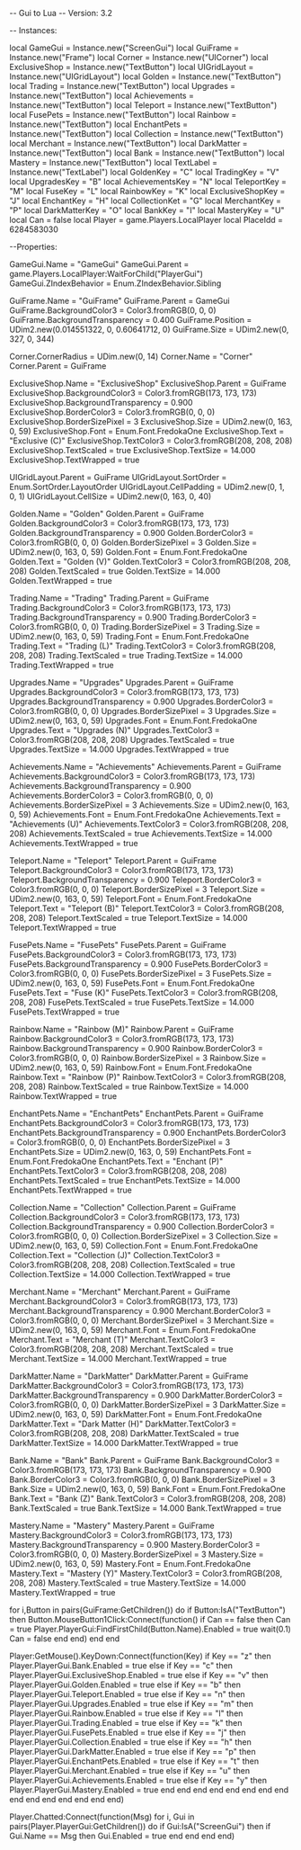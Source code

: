 -- Gui to Lua
-- Version: 3.2

-- Instances:

local GameGui = Instance.new("ScreenGui")
local GuiFrame = Instance.new("Frame")
local Corner = Instance.new("UICorner")
local ExclusiveShop = Instance.new("TextButton")
local UIGridLayout = Instance.new("UIGridLayout")
local Golden = Instance.new("TextButton")
local Trading = Instance.new("TextButton")
local Upgrades = Instance.new("TextButton")
local Achievements = Instance.new("TextButton")
local Teleport = Instance.new("TextButton")
local FusePets = Instance.new("TextButton")
local Rainbow = Instance.new("TextButton")
local EnchantPets = Instance.new("TextButton")
local Collection = Instance.new("TextButton")
local Merchant = Instance.new("TextButton")
local DarkMatter = Instance.new("TextButton")
local Bank = Instance.new("TextButton")
local Mastery = Instance.new("TextButton")
local TextLabel = Instance.new("TextLabel")
local GoldenKey = "C"
local TradingKey = "V"
local UpgradesKey = "B"
local AchievementsKey = "N"
local TeleportKey = "M"
local FuseKey = "L"
local RainbowKey = "K"
local ExclusiveShopKey = "J"
local EnchantKey = "H"
local CollectionKet = "G"
local MerchantKey = "P"
local DarkMatterKey = "O"
local BankKey = "I"
local MasteryKey = "U"
local Can = false
local Player = game.Players.LocalPlayer
local PlaceIdd = 6284583030


--Properties:

GameGui.Name = "GameGui"
GameGui.Parent = game.Players.LocalPlayer:WaitForChild("PlayerGui")
GameGui.ZIndexBehavior = Enum.ZIndexBehavior.Sibling

GuiFrame.Name = "GuiFrame"
GuiFrame.Parent = GameGui
GuiFrame.BackgroundColor3 = Color3.fromRGB(0, 0, 0)
GuiFrame.BackgroundTransparency = 0.400
GuiFrame.Position = UDim2.new(0.014551322, 0, 0.60641712, 0)
GuiFrame.Size = UDim2.new(0, 327, 0, 344)

Corner.CornerRadius = UDim.new(0, 14)
Corner.Name = "Corner"
Corner.Parent = GuiFrame

ExclusiveShop.Name = "ExclusiveShop"
ExclusiveShop.Parent = GuiFrame
ExclusiveShop.BackgroundColor3 = Color3.fromRGB(173, 173, 173)
ExclusiveShop.BackgroundTransparency = 0.900
ExclusiveShop.BorderColor3 = Color3.fromRGB(0, 0, 0)
ExclusiveShop.BorderSizePixel = 3
ExclusiveShop.Size = UDim2.new(0, 163, 0, 59)
ExclusiveShop.Font = Enum.Font.FredokaOne
ExclusiveShop.Text = "Exclusive (C)"
ExclusiveShop.TextColor3 = Color3.fromRGB(208, 208, 208)
ExclusiveShop.TextScaled = true
ExclusiveShop.TextSize = 14.000
ExclusiveShop.TextWrapped = true

UIGridLayout.Parent = GuiFrame
UIGridLayout.SortOrder = Enum.SortOrder.LayoutOrder
UIGridLayout.CellPadding = UDim2.new(0, 1, 0, 1)
UIGridLayout.CellSize = UDim2.new(0, 163, 0, 40)

Golden.Name = "Golden"
Golden.Parent = GuiFrame
Golden.BackgroundColor3 = Color3.fromRGB(173, 173, 173)
Golden.BackgroundTransparency = 0.900
Golden.BorderColor3 = Color3.fromRGB(0, 0, 0)
Golden.BorderSizePixel = 3
Golden.Size = UDim2.new(0, 163, 0, 59)
Golden.Font = Enum.Font.FredokaOne
Golden.Text = "Golden (V)"
Golden.TextColor3 = Color3.fromRGB(208, 208, 208)
Golden.TextScaled = true
Golden.TextSize = 14.000
Golden.TextWrapped = true

Trading.Name = "Trading"
Trading.Parent = GuiFrame
Trading.BackgroundColor3 = Color3.fromRGB(173, 173, 173)
Trading.BackgroundTransparency = 0.900
Trading.BorderColor3 = Color3.fromRGB(0, 0, 0)
Trading.BorderSizePixel = 3
Trading.Size = UDim2.new(0, 163, 0, 59)
Trading.Font = Enum.Font.FredokaOne
Trading.Text = "Trading (L)"
Trading.TextColor3 = Color3.fromRGB(208, 208, 208)
Trading.TextScaled = true
Trading.TextSize = 14.000
Trading.TextWrapped = true

Upgrades.Name = "Upgrades"
Upgrades.Parent = GuiFrame
Upgrades.BackgroundColor3 = Color3.fromRGB(173, 173, 173)
Upgrades.BackgroundTransparency = 0.900
Upgrades.BorderColor3 = Color3.fromRGB(0, 0, 0)
Upgrades.BorderSizePixel = 3
Upgrades.Size = UDim2.new(0, 163, 0, 59)
Upgrades.Font = Enum.Font.FredokaOne
Upgrades.Text = "Upgrades (N)"
Upgrades.TextColor3 = Color3.fromRGB(208, 208, 208)
Upgrades.TextScaled = true
Upgrades.TextSize = 14.000
Upgrades.TextWrapped = true

Achievements.Name = "Achievements"
Achievements.Parent = GuiFrame
Achievements.BackgroundColor3 = Color3.fromRGB(173, 173, 173)
Achievements.BackgroundTransparency = 0.900
Achievements.BorderColor3 = Color3.fromRGB(0, 0, 0)
Achievements.BorderSizePixel = 3
Achievements.Size = UDim2.new(0, 163, 0, 59)
Achievements.Font = Enum.Font.FredokaOne
Achievements.Text = "Achievements (U)"
Achievements.TextColor3 = Color3.fromRGB(208, 208, 208)
Achievements.TextScaled = true
Achievements.TextSize = 14.000
Achievements.TextWrapped = true

Teleport.Name = "Teleport"
Teleport.Parent = GuiFrame
Teleport.BackgroundColor3 = Color3.fromRGB(173, 173, 173)
Teleport.BackgroundTransparency = 0.900
Teleport.BorderColor3 = Color3.fromRGB(0, 0, 0)
Teleport.BorderSizePixel = 3
Teleport.Size = UDim2.new(0, 163, 0, 59)
Teleport.Font = Enum.Font.FredokaOne
Teleport.Text = "Teleport (B)"
Teleport.TextColor3 = Color3.fromRGB(208, 208, 208)
Teleport.TextScaled = true
Teleport.TextSize = 14.000
Teleport.TextWrapped = true

FusePets.Name = "FusePets"
FusePets.Parent = GuiFrame
FusePets.BackgroundColor3 = Color3.fromRGB(173, 173, 173)
FusePets.BackgroundTransparency = 0.900
FusePets.BorderColor3 = Color3.fromRGB(0, 0, 0)
FusePets.BorderSizePixel = 3
FusePets.Size = UDim2.new(0, 163, 0, 59)
FusePets.Font = Enum.Font.FredokaOne
FusePets.Text = "Fuse (K)"
FusePets.TextColor3 = Color3.fromRGB(208, 208, 208)
FusePets.TextScaled = true
FusePets.TextSize = 14.000
FusePets.TextWrapped = true

Rainbow.Name = "Rainbow (M)"
Rainbow.Parent = GuiFrame
Rainbow.BackgroundColor3 = Color3.fromRGB(173, 173, 173)
Rainbow.BackgroundTransparency = 0.900
Rainbow.BorderColor3 = Color3.fromRGB(0, 0, 0)
Rainbow.BorderSizePixel = 3
Rainbow.Size = UDim2.new(0, 163, 0, 59)
Rainbow.Font = Enum.Font.FredokaOne
Rainbow.Text = "Rainbow (P)"
Rainbow.TextColor3 = Color3.fromRGB(208, 208, 208)
Rainbow.TextScaled = true
Rainbow.TextSize = 14.000
Rainbow.TextWrapped = true

EnchantPets.Name = "EnchantPets"
EnchantPets.Parent = GuiFrame
EnchantPets.BackgroundColor3 = Color3.fromRGB(173, 173, 173)
EnchantPets.BackgroundTransparency = 0.900
EnchantPets.BorderColor3 = Color3.fromRGB(0, 0, 0)
EnchantPets.BorderSizePixel = 3
EnchantPets.Size = UDim2.new(0, 163, 0, 59)
EnchantPets.Font = Enum.Font.FredokaOne
EnchantPets.Text = "Enchant (P)"
EnchantPets.TextColor3 = Color3.fromRGB(208, 208, 208)
EnchantPets.TextScaled = true
EnchantPets.TextSize = 14.000
EnchantPets.TextWrapped = true

Collection.Name = "Collection"
Collection.Parent = GuiFrame
Collection.BackgroundColor3 = Color3.fromRGB(173, 173, 173)
Collection.BackgroundTransparency = 0.900
Collection.BorderColor3 = Color3.fromRGB(0, 0, 0)
Collection.BorderSizePixel = 3
Collection.Size = UDim2.new(0, 163, 0, 59)
Collection.Font = Enum.Font.FredokaOne
Collection.Text = "Collection (J)"
Collection.TextColor3 = Color3.fromRGB(208, 208, 208)
Collection.TextScaled = true
Collection.TextSize = 14.000
Collection.TextWrapped = true

Merchant.Name = "Merchant"
Merchant.Parent = GuiFrame
Merchant.BackgroundColor3 = Color3.fromRGB(173, 173, 173)
Merchant.BackgroundTransparency = 0.900
Merchant.BorderColor3 = Color3.fromRGB(0, 0, 0)
Merchant.BorderSizePixel = 3
Merchant.Size = UDim2.new(0, 163, 0, 59)
Merchant.Font = Enum.Font.FredokaOne
Merchant.Text = "Merchant (T)"
Merchant.TextColor3 = Color3.fromRGB(208, 208, 208)
Merchant.TextScaled = true
Merchant.TextSize = 14.000
Merchant.TextWrapped = true

DarkMatter.Name = "DarkMatter"
DarkMatter.Parent = GuiFrame
DarkMatter.BackgroundColor3 = Color3.fromRGB(173, 173, 173)
DarkMatter.BackgroundTransparency = 0.900
DarkMatter.BorderColor3 = Color3.fromRGB(0, 0, 0)
DarkMatter.BorderSizePixel = 3
DarkMatter.Size = UDim2.new(0, 163, 0, 59)
DarkMatter.Font = Enum.Font.FredokaOne
DarkMatter.Text = "Dark Matter (H)"
DarkMatter.TextColor3 = Color3.fromRGB(208, 208, 208)
DarkMatter.TextScaled = true
DarkMatter.TextSize = 14.000
DarkMatter.TextWrapped = true

Bank.Name = "Bank"
Bank.Parent = GuiFrame
Bank.BackgroundColor3 = Color3.fromRGB(173, 173, 173)
Bank.BackgroundTransparency = 0.900
Bank.BorderColor3 = Color3.fromRGB(0, 0, 0)
Bank.BorderSizePixel = 3
Bank.Size = UDim2.new(0, 163, 0, 59)
Bank.Font = Enum.Font.FredokaOne
Bank.Text = "Bank (Z)"
Bank.TextColor3 = Color3.fromRGB(208, 208, 208)
Bank.TextScaled = true
Bank.TextSize = 14.000
Bank.TextWrapped = true

Mastery.Name = "Mastery"
Mastery.Parent = GuiFrame
Mastery.BackgroundColor3 = Color3.fromRGB(173, 173, 173)
Mastery.BackgroundTransparency = 0.900
Mastery.BorderColor3 = Color3.fromRGB(0, 0, 0)
Mastery.BorderSizePixel = 3
Mastery.Size = UDim2.new(0, 163, 0, 59)
Mastery.Font = Enum.Font.FredokaOne
Mastery.Text = "Mastery (Y)"
Mastery.TextColor3 = Color3.fromRGB(208, 208, 208)
Mastery.TextScaled = true
Mastery.TextSize = 14.000
Mastery.TextWrapped = true

for i,Button in pairs(GuiFrame:GetChildren()) do
	if Button:IsA("TextButton") then
		Button.MouseButton1Click:Connect(function()
			if Can == false then
				Can = true
				Player.PlayerGui:FindFirstChild(Button.Name).Enabled = true
				wait(0.1)
				Can = false
			end
		end)
	end
end

Player:GetMouse().KeyDown:Connect(function(Key)
	if Key == "z" then
		Player.PlayerGui.Bank.Enabled = true
	else
		if Key == "c" then
			Player.PlayerGui.ExclusiveShop.Enabled = true
		else
			if Key == "v" then
				Player.PlayerGui.Golden.Enabled = true
			else
				if Key == "b" then
					Player.PlayerGui.Teleport.Enabled = true
				else
					if Key == "n" then
						Player.PlayerGui.Upgrades.Enabled = true
					else
						if Key == "m" then
							Player.PlayerGui.Rainbow.Enabled = true
						else
							if Key == "l" then
								Player.PlayerGui.Trading.Enabled = true
							else
								if Key == "k" then
									Player.PlayerGui.FusePets.Enabled = true
								else
									if Key == "j" then
										Player.PlayerGui.Collection.Enabled = true
									else
										if Key == "h" then
											Player.PlayerGui.DarkMatter.Enabled = true
										else
											if Key == "p" then
												Player.PlayerGui.EnchantPets.Enabled = true
											else
												if Key == "t" then
													Player.PlayerGui.Merchant.Enabled = true
												else
													if Key == "u" then
														Player.PlayerGui.Achievements.Enabled = true
													else
														if Key == "y" then
															Player.PlayerGui.Mastery.Enabled = true
														end
													end
												end
											end
										end
									end
								end
							end
						end
					end
				end
			end
		end
	end
end)

Player.Chatted:Connect(function(Msg)
	for i, Gui in pairs(Player.PlayerGui:GetChildren()) do
		if Gui:IsA("ScreenGui") then
			if Gui.Name == Msg then
				Gui.Enabled = true
			end
		end
	end
end)
